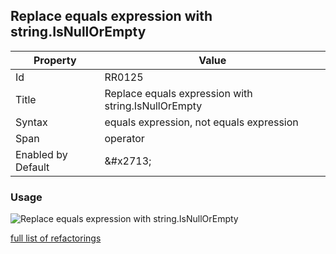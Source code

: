 ## Replace equals expression with string\.IsNullOrEmpty

| Property | Value |
| -------- | ----- |
| Id | RR0125 |
| Title | Replace equals expression with string\.IsNullOrEmpty |
| Syntax | equals expression, not equals expression |
| Span | operator |
| Enabled by Default | &\#x2713; |

### Usage

![Replace equals expression with string\.IsNullOrEmpty](../../images/refactorings/ReplaceEqualsExpressionWithStringIsNullOrEmpty.png)

[full list of refactorings](Refactorings.md)